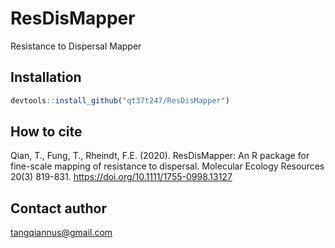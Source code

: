 # ResDisMapper
Resistance to Dispersal Mapper 

## Installation

```R
devtools::install_github("qt37t247/ResDisMapper")
```

## How to cite

Qian, T., Fung, T., Rheindt, F.E. (2020). ResDisMapper: An R package for fine-scale mapping of resistance
to dispersal. Molecular Ecology Resources 20(3) 819-831. https://doi.org/10.1111/1755-0998.13127

## Contact author

tangqiannus@gmail.com
